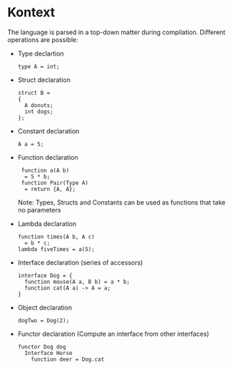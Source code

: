 # Kontext

The language is parsed in a top-down matter during compilation.
Different operations are possible:
- Type declartion
  ```
  type A = int;
  ```
- Struct declaration
  ```
  struct B =
  {
    A donuts;
    int dogs;
  };
  ```
- Constant declaration
  ```
  A a = 5;
  ```
- Function declaration
  ```
   function a(A b)
    = 5 * b;
   function Pair(Type A)
    = return {A, A};
  ```
  
  Note: Types, Structs and Constants can be used as functions that take no parameters
- Lambda declaration
  ```
  function times(A b, A c)
    = b * c;
  lambda fiveTimes = a(5);
  ```

- Interface declaration (series of accessors)
  ```
  interface Dog = {
    function mouse(A a, B b) = a * b;
    function cat(A a) -> A = a;
  }
  ```

- Object declaration
  ```
  dogTwo = Dog(2);
  ```

- Functor declaration (Compute an interface from other interfaces)
  ```
  functor Dog dog
    Interface Horse
      function deer = Dog.cat
  ```
  
